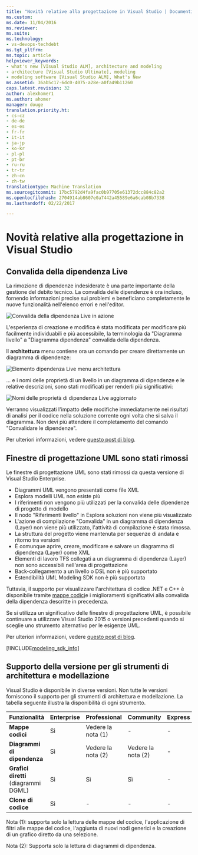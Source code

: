 ```yaml
---
title: "Novità relative alla progettazione in Visual Studio | Documenti di Microsoft"
ms.custom: 
ms.date: 11/04/2016
ms.reviewer: 
ms.suite: 
ms.technology:
- vs-devops-techdebt
ms.tgt_pltfrm: 
ms.topic: article
helpviewer_keywords:
- what's new [VIsual Studio ALM], architecture and modeling
- architecture [Visual Studio Ultimate], modeling
- modeling software [Visual Studio ALM], What's New
ms.assetid: 36ab5c17-6dc0-4075-a28e-a0fa49b11260
caps.latest.revision: 32
author: alexhomer1
ms.author: ahomer
manager: douge
translation.priority.ht:
- cs-cz
- de-de
- es-es
- fr-fr
- it-it
- ja-jp
- ko-kr
- pl-pl
- pt-br
- ru-ru
- tr-tr
- zh-cn
- zh-tw
translationtype: Machine Translation
ms.sourcegitcommit: 17bc5792d4fa9fac0b97705e61372dcc884c82a2
ms.openlocfilehash: 2704914ab8607e0a7442a45589e6a6cab08b7338
ms.lasthandoff: 02/22/2017

---
```

# <a name="what39s-new-for-design-in-visual-studio"></a>Novità relative alla progettazione in Visual Studio

## <a name="live-dependency-validation"></a>Convalida della dipendenza Live

La rimozione di dipendenze indesiderate è una parte importante della gestione del debito tecnico.
La convalida delle dipendenze è ora incluso, fornendo informazioni precise sui problemi e beneficiano completamente le nuove funzionalità nell'elenco errori e nell'editor.

![Convalida della dipendenza Live in azione](~/docs/modeling/media/dep-validation-whatsnew-01.png)

L'esperienza di creazione e modifica è stata modificata per modificare più facilmente individuabili e più accessibile, la terminologia da "Diagramma livello" a "Diagramma dipendenza" convalida della dipendenza.

Il **architettura** menu contiene ora un comando per creare direttamente un diagramma di dipendenze:

![Elemento dipendenza Live menu architettura](~/docs/modeling/media/dep-validation-whatsnew-02.png)

... e i nomi delle proprietà di un livello in un diagramma di dipendenze e le relative descrizioni, sono stati modificati per renderli più significativi:

![Nomi delle proprietà di dipendenza Live aggiornato](~/docs/modeling/media/dep-validation-whatsnew-03.png)

Verranno visualizzati l'impatto delle modifiche immediatamente nei risultati di analisi per il codice nella soluzione corrente ogni volta che si salva il diagramma. Non devi più attendere il completamento del comando "Convalidare le dipendenze".

Per ulteriori informazioni, vedere [questo post di blog](https://blogs.msdn.microsoft.com/visualstudioalm/2016/10/07/live-architecture-dependency-validation-in-visual-studio-15-preview-5/). 
 
## <a name="uml-designers-have-been-removed"></a>Finestre di progettazione UML sono stati rimossi

Le finestre di progettazione UML sono stati rimossi da questa versione di Visual Studio Enterprise.

* Diagrammi UML vengono presentati come file XML
* Esplora modelli UML non esiste più
* I riferimenti non vengono più utilizzati per la convalida delle dipendenze di progetto di modello
* Il nodo "Riferimenti livello" in Esplora soluzioni non viene più visualizzato
* L'azione di compilazione "Convalida" in un diagramma di dipendenza (Layer) non viene più utilizzato, l'attività di compilazione è stata rimossa. 
* La struttura del progetto viene mantenuta per sequenze di andata e ritorno tra versioni
* È comunque aprire, creare, modificare e salvare un diagramma di dipendenza (Layer) come XML
* Elementi di lavoro TFS collegati a un diagramma di dipendenza (Layer) non sono accessibili nell'area di progettazione
* Back-collegamento a un livello o DSL non è più supportato 
* Estendibilità UML Modeling SDK non è più supportata

Tuttavia, il supporto per visualizzare l'architettura di codice .NET e C++ è disponibile tramite [mappe codici](map-dependencies-across-your-solutions.md)e i miglioramenti significativi alla convalida della dipendenza descritte in precedenza.

Se si utilizza un significativo delle finestre di progettazione UML, è possibile continuare a utilizzare Visual Studio 2015 o versioni precedenti quando si sceglie uno strumento alternativo per le esigenze UML.

Per ulteriori informazioni, vedere [questo post di blog](https://blogs.msdn.microsoft.com/visualstudioalm/2016/10/14/uml-designers-have-been-removed-layer-designer-now-supports-live-architectural-analysis/). 

[!INCLUDE[modeling_sdk_info](includes/modeling_sdk_info.md)]

<a name="VersionSupport"></a>
##  <a name="version-support-for-architecture-and-modeling-tools"></a>Supporto della versione per gli strumenti di architettura e modellazione  

Visual Studio è disponibile in diverse versioni. Non tutte le versioni forniscono il supporto per gli strumenti di architettura e modellazione. La tabella seguente illustra la disponibilità di ogni strumento.  
  
|**Funzionalità**|**Enterprise**|**Professional**|**Community**|**Express**|  
|-----------------|--------------------|----------------------|-------------------|-----------------|  
|**Mappe codici**|Sì|Vedere la nota (1)|-|-|  
|**Diagrammi di dipendenza**|Sì|Vedere la nota (2)|Vedere la nota (2)|-|  
|**Grafici diretti** (diagrammi DGML)|Sì|Sì|Sì|-|  
|**Clone di codice**|Sì|-|-|-|  
  
Nota (1): supporta solo la lettura delle mappe del codice, l'applicazione di filtri alle mappe del codice, l'aggiunta di nuovi nodi generici e la creazione di un grafico diretto da una selezione.

Nota (2): Supporta solo la lettura di diagrammi di dipendenza.

